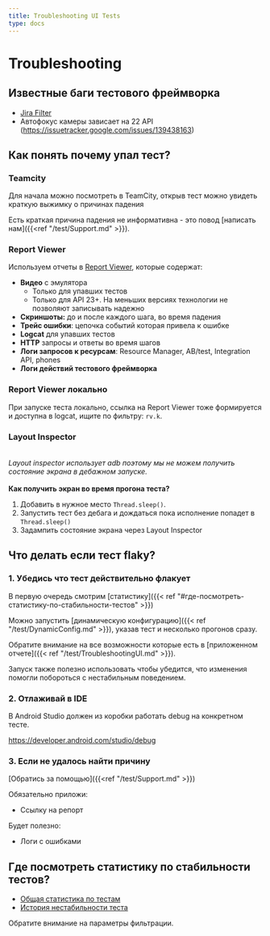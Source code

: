 ```yaml
---
title: Troubleshooting UI Tests
type: docs
---
```


# Troubleshooting

## Известные баги тестового фреймворка

- [Jira Filter](http://links.k.avito.ru/Dg)
- Автофокус камеры зависает на 22 API (https://issuetracker.google.com/issues/139438163)

## Как понять почему упал тест?

### Teamcity

Для начала можно посмотреть в TeamCity, открыв тест можно увидеть краткую выжимку о причинах падения

Есть краткая причина падения не информативна - это повод [написать нам]({{<ref "/test/Support.md" >}}).

### Report Viewer

Используем отчеты в [Report Viewer](http://links.k.avito.ru/cfxRp7KAg), которые содержат:

- **Видео** с эмулятора
    - Только для упавших тестов
    - Только для API 23+. На меньших версиях технологии не позволяют записывать надежно
- **Скриншоты:** до и после каждого шага, во время падения
- **Трейс ошибки**: цепочка событий которая привела к ошибке
- **Logcat** для упавших тестов
- **HTTP** запросы и ответы во время шагов
- **Логи запросов к ресурсам**: Resource Manager, AB/test, Integration API, phones
- **Логи действий тестового фреймворка**

### Report Viewer локально

При запуске теста локально, ссылка на Report Viewer тоже формируется и доступна в logcat, ищите по фильтру: `rv.k`.

### Layout Inspector

<br> *Layout inspector использует adb поэтому мы не можем получить состояние экрана в дебажном запуске.* \
<br> __Как получить экран во время прогона теста?__
1. Добавить в нужное место `Thread.sleep()`.
2. Запустить тест без дебага и дождаться пока исполнение попадет в `Thread.sleep()`
3. Задампить состояние экрана через Layout Inspector

## Что делать если тест flaky?

### 1. Убедись что тест действительно флакует

В первую очередь смотрим [статистику]({{< ref "#где-посмотреть-статистику-по-стабильности-тестов" >}})

Можно запустить [динамическую конфигурацию]({{< ref "/test/DynamicConfig.md" >}}), указав тест и несколько прогонов сразу.

Обратите внимание на все возможности которые есть в [приложенном отчете]({{< ref "/test/TroubleshootingUI.md" >}}).

Запуск также полезно использовать чтобы убедится, что изменения помогли побороться с нестабильным поведением.

### 2. Отлаживай в IDE

В Android Studio должен из коробки работать debug на конкретном тесте.

https://developer.android.com/studio/debug

### 3. Если не удалось найти причину

[Обратись за помощью]({{<ref "/test/Support.md" >}})

Обязательно приложи:

- Ссылку на репорт
 
Будет полезно: 

- Логи с ошибками

## Где посмотреть статистику по стабильности тестов?

- [Общая статистика по тестам](http://links.k.avito.ru/FR)
- [История нестабильности теста](http://links.k.avito.ru/5W)

Обратите внимание на параметры фильтрации.

